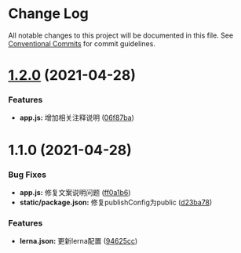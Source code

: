 # Change Log

All notable changes to this project will be documented in this file.
See [Conventional Commits](https://conventionalcommits.org) for commit guidelines.

# [1.2.0](https://github.com/qqqiangqiang/result-collection/compare/@dongzhiqiang/static@1.1.0...@dongzhiqiang/static@1.2.0) (2021-04-28)


### Features

* **app.js:** 增加相关注释说明 ([06f87ba](https://github.com/qqqiangqiang/result-collection/commit/06f87ba20bcd1ad5bb17584124207a314ddff216))





# 1.1.0 (2021-04-28)


### Bug Fixes

* **app.js:** 修复文案说明问题 ([ff0a1b6](https://github.com/qqqiangqiang/result-collection/commit/ff0a1b6bc901d9af8ffc0c63a8103cf33621fcc6))
* **static/package.json:** 修复publishConfig为public ([d23ba78](https://github.com/qqqiangqiang/result-collection/commit/d23ba78864e7d6ec47ae4d413f62a6b52f752d42))


### Features

* **lerna.json:** 更新lerna配置 ([94625cc](https://github.com/qqqiangqiang/result-collection/commit/94625ccfe8e36f5b9b8671623faea6ea7a1d6243))
